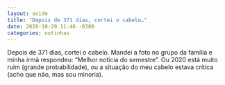 ```yaml
---
layout: aside
title: "Depois de 371 dias, cortei o cabelo…"
date: 2020-10-29 11:46 -0300
categories: notinhas
---
```

Depois de 371 dias, cortei o cabelo. Mandei a foto no grupo da família e minha irmã respondeu: “Melhor notícia do semestre”. Ou 2020 está muito ruim (grande probabilidade), ou a situação do meu cabelo estava crítica (acho que não, mas sou minoria).
